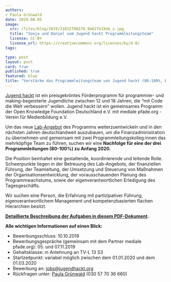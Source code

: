 ```yaml
---
authors:
- Paula Grünwald
date: 2019-08-05
image:
  src: /files/blog/2019/31632708378_9e627e19eb_z.jpg
  title: "Sonja und Daniel vom Jugend hackt Programmleitungsteam"
  license: CC-BY
  license_url: https://creativecommons.org/licenses/by/4.0/
tags:

type: post
layout: post
card: true
published: true
featured: blue
title: "Verstärke das Programmleitungsteam von Jugend hackt (80-100%, Bewerbungsschluss 10.10.2019)"
---
```


[Jugend hackt](https://jugendhackt.org/) ist ein preisgekröntes Förderprogramm für programmier- und making-begeisterte Jugendliche zwischen 12 und 18 Jahren, die “mit Code die Welt verbessern” wollen. Jugend hackt ist ein gemeinsames Programm der Open Knowledge Foundation Deutschland e.V. mit mediale pfade.org - Verein für Medienbildung e.V. 

Um das neue [Lab-Angebot](https://jugendhackt.org/labs/) des Programms weiterzuentwickeln und in den nächsten Jahren deutschlandweit auszubauen, um die Finanzadministration zu übernehmen und gemeinsam mit zwei Programmleitungskolleg:innen das mehrköpfige Team zu führen, suchen wir eine **Nachfolge für eine der drei Programmleitungen (80-100%) zu Anfang 2020.**

Die Position beinhaltet eine gestaltende, koordinierende und leitende Rolle. Schwerpunkte liegen in der Betreuung des Lab-Angebots, der finanziellen Führung, der Teamleitung, der Umsetzung und Steuerung von Maßnahmen der Organisationsentwicklung, der vorausschauenden Planung des Programmwachstums, sowie der eigenverantwortlichen Erledigung des Tagesgeschäfts. 

Wir suchen eine Person, die Erfahrung mit partizipativer Führung, eigenverantwortlichem Management und kompetenzbasierten flachen Hierarchien besitzt. 

**[Detaillierte Beschreibung der Aufgaben in diesem PDF-Dokument](/files/documents/Ausschreibung_JH-PL_2019.pdf).**

**Alle wichtigen Informationen auf einen Blick:**

* Bewerbungsschluss: 10.10.2019
* Bewerbungsgespräche (gemeinsam mit dem Partner mediale pfade.org): 05. und 07.11.2019
* Gehaltsklasse: in Anlehnung an TV-L 13 S3
* Startzeitpunkt: variabel möglich zwischen dem 01.01.2020 und dem 01.03.2020
* Bewerbung an: [jobs@jugendhackt.org](mailto:jobs@jugendhackt.org )
* Rückfragen unter: [Paula Grünwald](mailto:paula.gruenwald@okfn.de) (030 57 70 36 660)
